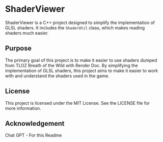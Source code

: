 # ShaderViewer

ShaderViewer is a C++ project designed to simplify the implementation of GLSL shaders. It includes the `ShaderUtil` class, which makes reading shaders much easier.

## Purpose

The primary goal of this project is to make it easier to use shaders dumped from TLOZ Breath of the Wild with Render Doc. By simplifying the implementation of GLSL shaders, this project aims to make it easier to work with and understand the shaders used in the game.

## License

This project is licensed under the MIT License. See the LICENSE file for more information.

## Acknowledgement

Chat GPT - For this Readme
